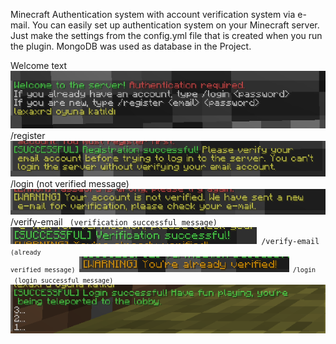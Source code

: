 Minecraft Authentication system with account verification system via e-mail. You can easily set up authentication system on your Minecraft server. Just make the settings from the config.yml file that is created when you run the plugin. MongoDB was used as database in the Project.

Welcome text
![1](screenshots/1.png)
/register <email> <password> 
![2](screenshots/2.png)
/login <password> (not verified message) 
![3](screenshots/3.png)
/verify-email <code> (verification successful message) 
![4](screenshots/4.png)
/verify-email <code> (already verified message) 
![5](screenshots/5.png)
/login <password> (login successful message) 
![6](screenshots/6.png) 